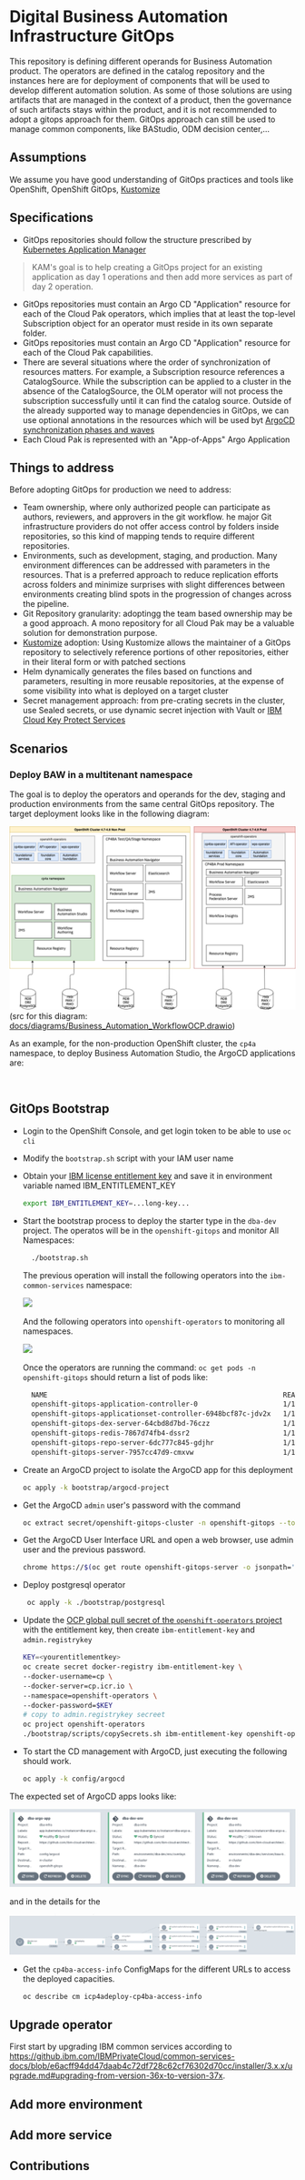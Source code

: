 # Digital Business Automation Infrastructure GitOps

This repository is defining different operands for Business Automation product. The operators are defined
in the catalog repository and the instances here are for deployment of components that will be used
to develop different automation solution.
As some of those solutions are using artifacts that are managed in the context of a product, then the 
governance of such artifacts stays within the product, and it is not recommended to adopt a gitops
approach for them. 
GitOps approach can still be used to manage common components, like BAStudio, ODM decision center,...

## Assumptions

We assume you have good understanding of GitOps practices and tools like OpenShift, OpenShift GitOps, [Kustomize](https://kustomize.io) 

## Specifications

* GitOps repositories should follow the structure prescribed by [Kubernetes Application Manager](https://github.com/redhat-developer/kam)

> KAM's goal is to help creating a GitOps project for an existing application as day 1 operations and then add more services as part of day 2 operation.

* GitOps repositories must contain an Argo CD "Application" resource for each of the Cloud Pak operators, 
which implies that at least the top-level Subscription object for an operator must reside in its own separate folder. 
* GitOps repositories must contain an Argo CD "Application" resource for each of the Cloud Pak capabilities.
* There are several situations where the order of synchronization of resources matters. For example, a 
Subscription resource references a CatalogSource. While the subscription can be applied to a cluster in the
 absence of the CatalogSource, the OLM operator will not process the subscription successfully until it can find 
 the catalog source. Outside of the already supported way to manage dependencies in GitOps, we can use  optional annotations in the resources
which will be used byt [ArgoCD synchronization phases and waves](https://argo-cd.readthedocs.io/en/stable/user-guide/sync-waves/)
* Each Cloud Pak is represented with an "App-of-Apps" Argo Application

## Things to address

Before adopting GitOps for production we need to address:

* Team ownership, where only authorized people can participate as authors, reviewers, and approvers in the git workflow.
he major Git infrastructure providers do not offer access control by folders inside repositories, so this kind of mapping tends to require different repositories.
* Environments, such as development, staging, and production. Many environment differences can be addressed with 
parameters in the resources. That is a preferred approach to reduce replication efforts across folders and minimize 
surprises with slight differences between environments creating blind spots in the progression of changes across 
the pipeline.
* Git Repository granularity: adoptingg the team based ownership may be a good approach. A mono repository for all Cloud Pak may be a valuable solution for demonstration purpose.
* [Kustomize](https://kustomize.io) adoption: Using Kustomize allows the maintainer of a GitOps repository to selectively reference portions of other repositories, either in their literal form or with patched sections
* Helm dynamically generates the files based on functions and parameters, resulting in more reusable repositories, at the expense of 
some visibility into what is deployed on a target cluster
* Secret management approach: from pre-crating secrets in the cluster, use Sealed secrets, or use dynamic secret injection with Vault or [IBM Cloud Key Protect Services](https://www.ibm.com/cloud/key-protect)

## Scenarios

### Deploy BAW in a multitenant namespace 

The goal is to deploy the operators and operands for the dev, staging and production environments 
from the same central GitOps repository. The target deployment looks like in the following diagram:

![](./docs/images/BAW_BAI.png)
(src for this diagram: [docs/diagrams/Business_Automation_WorkflowOCP.drawio](https://github.com/ibm-cloud-architecture/dba-gitops-catalog/tree/main/docs/diagrams/BAW_BAI.drawio))

As an example, for the non-production OpenShift cluster, the `cp4a` namespace, to deploy Business Automation Studio, the ArgoCD applications are:

![]()


## GitOps Bootstrap

* Login to the OpenShift Console, and get login token to be able to use `oc cli`
* Modify the `bootstrap.sh` script with your IAM user name
* Obtain your [IBM license entitlement key](https://github.com/IBM/cloudpak-gitops/blob/main/docs/install.md#obtain-an-entitlement-key) and save it in environment variable named IBM_ENTITLEMENT_KEY

    ```sh
    export IBM_ENTITLEMENT_KEY=...long-key...
    ```

* Start the bootstrap process to deploy the starter type in the `dba-dev` project. The operatos will be in the
`openshift-gitops` and monitor All Namespaces: 

  ```sh
    ./bootstrap.sh
  ```
  
  The previous operation will install the following operators into the `ibm-common-services` namespace:

  ![](./docs/imags/ics-operators.png)

  And the following operators into `openshift-operators` to monitoring all namespaces. 

  ![](./docs/imags/OCPconsole-baoperators.png)

  Once the operators are running the command: `oc get pods -n openshift-gitops` should return
a list of pods like:

  ```sh
    NAME                                                          READY   STATUS    RESTARTS   AGE
    openshift-gitops-application-controller-0                     1/1     Running   0          4h5m
    openshift-gitops-applicationset-controller-6948bcf87c-jdv2x   1/1     Running   0          4h5m
    openshift-gitops-dex-server-64cbd8d7bd-76czz                  1/1     Running   0          4h5m
    openshift-gitops-redis-7867d74fb4-dssr2                       1/1     Running   0          4h5m
    openshift-gitops-repo-server-6dc777c845-gdjhr                 1/1     Running   0          4h5m
    openshift-gitops-server-7957cc47d9-cmxvw                      1/1     Running   0          4h5m
  ```


* Create an ArgoCD project to isolate the ArgoCD app for this deployment

    ```sh
    oc apply -k bootstrap/argocd-project 
    ```

* Get the ArgoCD `admin` user's password with the command

    ```sh
    oc extract secret/openshift-gitops-cluster -n openshift-gitops --to=-
    ```

* Get the ArgoCD User Interface URL and open a web browser, use admin user and the previous password.

   ```sh
   chrome https://$(oc get route openshift-gitops-server -o jsonpath='{.status.ingress[].host}'  -n openshift-gitops)
   ```

* Deploy postgresql operator

   ```sh
    oc apply -k ./bootstrap/postgresql 
   ```

* Update the [OCP global pull secret of the `openshift-operators` project](https://github.com/IBM/cloudpak-gitops/blob/main/docs/install.md#update-the-ocp-global-pull-secret)
with the entitlement key, then create `ibm-entitlement-key` and `admin.registrykey`

    ```sh
    KEY=<yourentitlementkey>
    oc create secret docker-registry ibm-entitlement-key \
    --docker-username=cp \
    --docker-server=cp.icr.io \
    --namespace=openshift-operators \
    --docker-password=$KEY 
    # copy to admin.registrykey secreet
    oc project openshift-operators
    ./bootstrap/scripts/copySecrets.sh ibm-entitlement-key openshift-operators admin.registrykey
    ```

* To start the CD management with ArgoCD, just executing the following should work.

  ```sh
  oc apply -k config/argocd
  ```

 The expected set of ArgoCD apps looks like:

 ![](./docs/images/argocd-apps.png)

  and in the details for the 

 ![](./docs/images/argocd-baw-svc.png)

* Get the  `cp4ba-access-info` ConfigMaps for the different URLs to access the deployed capacities.

  ```sh
  oc describe cm icp4adeploy-cp4ba-access-info
  ```

## Upgrade operator

First start by upgrading IBM common services according to https://github.ibm.com/IBMPrivateCloud/common-services-docs/blob/e6acff94dd47daab4c72df728c62cf76302d70cc/installer/3.x.x/upgrade.md#upgrading-from-version-36x-to-version-37x.



## Add more environment

## Add more service 


## Contributions